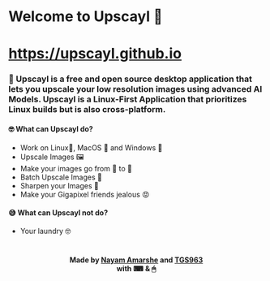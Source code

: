# Welcome to Upscayl 👋

# https://upscayl.github.io

### 🍿 Upscayl is a free and open source desktop application that lets you upscale your low resolution images using advanced AI Models. Upscayl is a Linux-First Application that prioritizes Linux builds but is also cross-platform.

#### 🤓 What can Upscayl do?

- Work on Linux🐧, MacOS 🍏 and Windows 🐌
- Upscale Images 🖼
- Make your images go from 💩 to 🤩
- Batch Upscale Images 👯
- Sharpen your Images 🔪
- Make your Gigapixel friends jealous 😡

#### 😅 What can Upscayl not do?

- Your laundry 🤓

#

<div align="center">

**Made by [Nayam Amarshe](https://github.com/NayamAmarshe) and [TGS963](https://github.com/TGS963)**\
**with ⌨ & 🖱**
</div>
